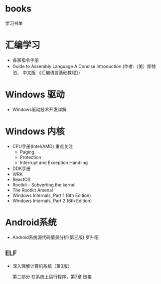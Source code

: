 # books

学习书单
# 汇编学习
- 各家指令手册
- Guide to Assembly Language A Concise Introduction (作者:（美）斯特泊， 中文版 《汇编语言基础教程》)

# Windows 驱动
- Windows驱动技术开发详解

# Windows 内核
- CPU手册(Intel/AMD) 重点关注
    - Paging
    - Protection
    - Interrupt and Exception Handling
- DDK手册
- WRK
- ReactOS
- Rootkit - Subverting the kernel
- The Rootkit Arsenal 
- Windows Internals, Part 1 (6th Edition)
- Windows Internals, Part 2 (6th Edition)

# Android系统
- Android系统源代码情景分析(第三版) 罗升阳
## ELF
- 深入理解计算机系统（第3版）

    第二部分 在系统上运行程序，第7章 链接

